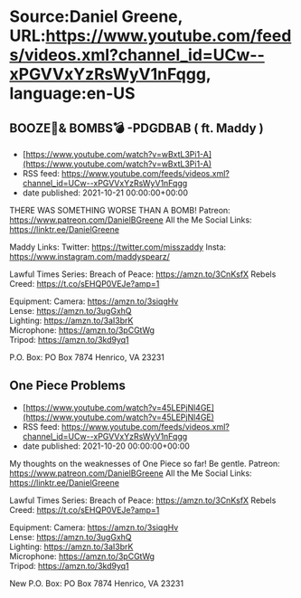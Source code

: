 # Source:Daniel Greene, URL:https://www.youtube.com/feeds/videos.xml?channel_id=UCw--xPGVVxYzRsWyV1nFqgg, language:en-US

## BOOZE🍺& BOMBS💣 -PDGDBAB ( ft. Maddy )
 - [https://www.youtube.com/watch?v=wBxtL3Pi1-A](https://www.youtube.com/watch?v=wBxtL3Pi1-A)
 - RSS feed: https://www.youtube.com/feeds/videos.xml?channel_id=UCw--xPGVVxYzRsWyV1nFqgg
 - date published: 2021-10-21 00:00:00+00:00

THERE WAS SOMETHING WORSE THAN A BOMB! 
Patreon: https://www.patreon.com/DanielBGreene 
All the Me Social Links: https://linktr.ee/DanielGreene

Maddy Links: 
Twitter: https://twitter.com/misszaddy
Insta: https://www.instagram.com/maddyspearz/ 

Lawful Times Series: 
Breach of Peace: https://amzn.to/3CnKsfX
Rebels Creed: https://t.co/sEHQP0VEJe?amp=1

Equipment: 
Camera: https://amzn.to/3siqgHv  
Lense: https://amzn.to/3ugGxhQ  
Lighting: https://amzn.to/3aI3brK  
Microphone: https://amzn.to/3pCGtWg  
Tripod: https://amzn.to/3kd9yq1  

P.O. Box: PO Box 7874 Henrico, VA 23231

## One Piece Problems
 - [https://www.youtube.com/watch?v=45LEPjNl4GE](https://www.youtube.com/watch?v=45LEPjNl4GE)
 - RSS feed: https://www.youtube.com/feeds/videos.xml?channel_id=UCw--xPGVVxYzRsWyV1nFqgg
 - date published: 2021-10-20 00:00:00+00:00

My thoughts on the weaknesses of One Piece so far! Be gentle.
Patreon: https://www.patreon.com/DanielBGreene 
All the Me Social Links: https://linktr.ee/DanielGreene

Lawful Times Series: 
Breach of Peace: https://amzn.to/3CnKsfX
Rebels Creed: https://t.co/sEHQP0VEJe?amp=1

Equipment: 
Camera: https://amzn.to/3siqgHv  
Lense: https://amzn.to/3ugGxhQ  
Lighting: https://amzn.to/3aI3brK  
Microphone: https://amzn.to/3pCGtWg  
Tripod: https://amzn.to/3kd9yq1  

New P.O. Box: PO Box 7874 Henrico, VA 23231

